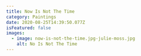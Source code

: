 ```yaml
---
title: Now Is Not The Time
category: Paintings
date: 2020-08-25T14:39:50.077Z
isFeatured: false
images:
  - image: now-is-not-the-time.jpg-julie-moss.jpg
    alt: No Is Not The Time
---
```

